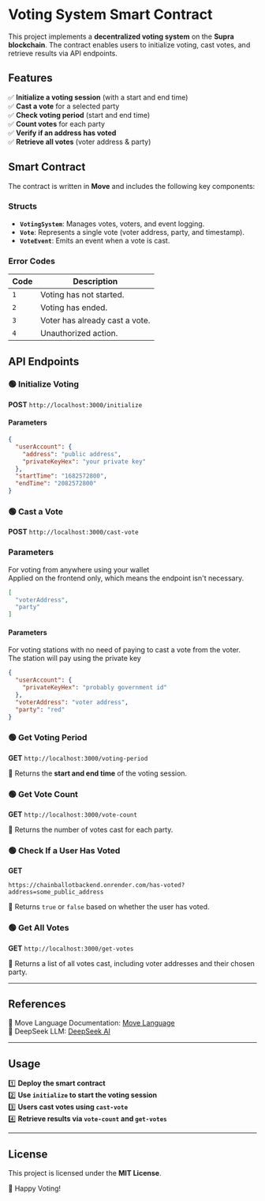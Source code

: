 # Voting System Smart Contract  

This project implements a **decentralized voting system** on the **Supra blockchain**. The contract enables users to initialize voting, cast votes, and retrieve results via API endpoints.

## Features  

✅ **Initialize a voting session** (with a start and end time)  
✅ **Cast a vote** for a selected party  
✅ **Check voting period** (start and end time)  
✅ **Count votes** for each party  
✅ **Verify if an address has voted**  
✅ **Retrieve all votes** (voter address & party)  

## Smart Contract  

The contract is written in **Move** and includes the following key components:  

### Structs  

- **`VotingSystem`**: Manages votes, voters, and event logging.  
- **`Vote`**: Represents a single vote (voter address, party, and timestamp).  
- **`VoteEvent`**: Emits an event when a vote is cast.  

### Error Codes  

| Code | Description |  
|------|-------------|  
| `1` | Voting has not started. |  
| `2` | Voting has ended. |  
| `3` | Voter has already cast a vote. |  
| `4` | Unauthorized action. |  

## API Endpoints  

### 🟢 Initialize Voting  

**POST** `http://localhost:3000/initialize`  

#### Parameters  
```json
{
  "userAccount": {
    "address": "public address",
    "privateKeyHex": "your private key"
  },
  "startTime": "1682572800",
  "endTime": "2082572800"
}
```  

### 🟢 Cast a Vote  

**POST** `http://localhost:3000/cast-vote`  

### Parameters  
For voting from anywhere using your wallet  
Applied on the frontend only, which means the endpoint isn't necessary.  
```json
[
  "voterAddress",
  "party"
]
```

#### Parameters  
For voting stations with no need of paying to cast a vote from the voter.  
The station will pay using the private key  
```json
{
  "userAccount": {
    "privateKeyHex": "probably government id"
  },
  "voterAddress": "voter address",
  "party": "red"
}
```  

### 🟢 Get Voting Period  

**GET** `http://localhost:3000/voting-period`  

🔹 Returns the **start and end time** of the voting session.  

### 🟢 Get Vote Count  

**GET** `http://localhost:3000/vote-count`  

🔹 Returns the number of votes cast for each party.  

### 🟢 Check If a User Has Voted  

**GET**  
```plaintext
https://chainballotbackend.onrender.com/has-voted?address=some_public_address
```  
🔹 Returns `true` or `false` based on whether the user has voted.  

### 🟢 Get All Votes  

**GET** `http://localhost:3000/get-votes`  

🔹 Returns a list of all votes cast, including voter addresses and their chosen party.  

---

## References  

📖 Move Language Documentation: [Move Language](https://move-language.github.io/move/)  
🧠 DeepSeek LLM: [DeepSeek AI](https://www.deepseek.com/)  

---

## Usage  

1️⃣ **Deploy the smart contract**  
2️⃣ **Use `initialize` to start the voting session**  
3️⃣ **Users cast votes using `cast-vote`**  
4️⃣ **Retrieve results via `vote-count` and `get-votes`**  

---

## License  

This project is licensed under the **MIT License**.  

🚀 Happy Voting!

